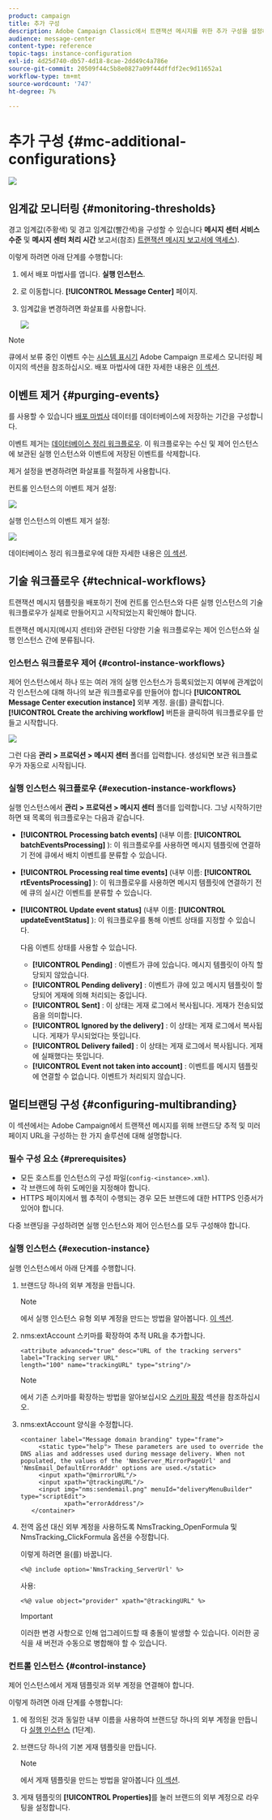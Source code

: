```yaml
---
product: campaign
title: 추가 구성
description: Adobe Campaign Classic에서 트랜잭션 메시지를 위한 추가 구성을 설정하는 방법을 알아봅니다.
audience: message-center
content-type: reference
topic-tags: instance-configuration
exl-id: 4d25d740-db57-4d18-8cae-2dd49c4a786e
source-git-commit: 20509f44c5b8e0827a09f44dffdf2ec9d11652a1
workflow-type: tm+mt
source-wordcount: '747'
ht-degree: 7%

---
```


# 추가 구성 {#mc-additional-configurations}

![](../../assets/v7-only.svg)

## 임계값 모니터링 {#monitoring-thresholds}

경고 임계값(주황색) 및 경고 임계값(빨간색)을 구성할 수 있습니다 **메시지 센터 서비스 수준** 및 **메시지 센터 처리 시간** 보고서(참조) [트랜잭션 메시지 보고서에 액세스](../../message-center/using/about-transactional-messaging-reports.md)).

이렇게 하려면 아래 단계를 수행합니다:

1. 에서 배포 마법사를 엽니다. **실행 인스턴스**.

1. 로 이동합니다. **[!UICONTROL Message Center]** 페이지.

1. 임계값을 변경하려면 화살표를 사용합니다.

   ![](assets/messagecenter_monitor_events_001.png)

>[!NOTE]
>
>큐에서 보류 중인 이벤트 수는 [시스템 표시기](../../production/using/monitoring-processes.md#system-indicators) Adobe Campaign 프로세스 모니터링 페이지의 섹션을 참조하십시오. 배포 마법사에 대한 자세한 내용은 [이 섹션](../../installation/using/deploying-an-instance.md#deployment-wizard).

## 이벤트 제거 {#purging-events}

를 사용할 수 있습니다 [배포 마법사](../../production/using/database-cleanup-workflow.md#deployment-wizard) 데이터를 데이터베이스에 저장하는 기간을 구성합니다.

이벤트 제거는 [데이터베이스 정리 워크플로우](../../production/using/database-cleanup-workflow.md). 이 워크플로우는 수신 및 제어 인스턴스에 보관된 실행 인스턴스와 이벤트에 저장된 이벤트를 삭제합니다.

제거 설정을 변경하려면 화살표를 적절하게 사용합니다.

컨트롤 인스턴스의 이벤트 제거 설정:

![](assets/messagecenter_delete_events_001.png)

실행 인스턴스의 이벤트 제거 설정:

![](assets/messagecenter_delete_events_002.png)

데이터베이스 정리 워크플로우에 대한 자세한 내용은 [이 섹션](../../production/using/database-cleanup-workflow.md).


## 기술 워크플로우 {#technical-workflows}

트랜잭션 메시지 템플릿을 배포하기 전에 컨트롤 인스턴스와 다른 실행 인스턴스의 기술 워크플로우가 실제로 만들어지고 시작되었는지 확인해야 합니다.

트랜잭션 메시지(메시지 센터)와 관련된 다양한 기술 워크플로우는 제어 인스턴스와 실행 인스턴스 간에 분류됩니다.

### 인스턴스 워크플로우 제어 {#control-instance-workflows}

제어 인스턴스에서 하나 또는 여러 개의 실행 인스턴스가 등록되었는지 여부에 관계없이 각 인스턴스에 대해 하나의 보관 워크플로우를 만들어야 합니다 **[!UICONTROL Message Center execution instance]** 외부 계정. 을(를) 클릭합니다. **[!UICONTROL Create the archiving workflow]** 버튼을 클릭하여 워크플로우를 만들고 시작합니다.

![](assets/messagecenter_archiving_002.png)

그런 다음 **관리 > 프로덕션 > 메시지 센터** 폴더를 입력합니다. 생성되면 보관 워크플로우가 자동으로 시작됩니다.

<!--**Minimal architecture**

Once the control and execution modules are installed on the same instance, you must create the archiving workflow using the deployment wizard. Click the **[!UICONTROL Create the archiving workflow]** button to create and start the workflow.

![](assets/messagecenter_archiving_001.png)-->

### 실행 인스턴스 워크플로우 {#execution-instance-workflows}

실행 인스턴스에서 **관리 > 프로덕션 > 메시지 센터** 폴더를 입력합니다. 그냥 시작하기만 하면 돼 목록의 워크플로우는 다음과 같습니다.

* **[!UICONTROL Processing batch events]** (내부 이름: **[!UICONTROL batchEventsProcessing]** ): 이 워크플로우를 사용하면 메시지 템플릿에 연결하기 전에 큐에서 배치 이벤트를 분류할 수 있습니다.
* **[!UICONTROL Processing real time events]** (내부 이름: **[!UICONTROL rtEventsProcessing]** ): 이 워크플로우를 사용하면 메시지 템플릿에 연결하기 전에 큐의 실시간 이벤트를 분류할 수 있습니다.
* **[!UICONTROL Update event status]** (내부 이름: **[!UICONTROL updateEventStatus]** ): 이 워크플로우를 통해 이벤트 상태를 지정할 수 있습니다.

   다음 이벤트 상태를 사용할 수 있습니다.

   * **[!UICONTROL Pending]** : 이벤트가 큐에 있습니다. 메시지 템플릿이 아직 할당되지 않았습니다.
   * **[!UICONTROL Pending delivery]** : 이벤트가 큐에 있고 메시지 템플릿이 할당되어 게재에 의해 처리되는 중입니다.
   * **[!UICONTROL Sent]** : 이 상태는 게재 로그에서 복사됩니다. 게재가 전송되었음을 의미합니다.
   * **[!UICONTROL Ignored by the delivery]** : 이 상태는 게재 로그에서 복사됩니다. 게재가 무시되었다는 뜻입니다.
   * **[!UICONTROL Delivery failed]** : 이 상태는 게재 로그에서 복사됩니다. 게재에 실패했다는 뜻입니다.
   * **[!UICONTROL Event not taken into account]** : 이벤트를 메시지 템플릿에 연결할 수 없습니다. 이벤트가 처리되지 않습니다.

## 멀티브랜딩 구성 {#configuring-multibranding}

이 섹션에서는 Adobe Campaign에서 트랜잭션 메시지를 위해 브랜드당 추적 및 미러 페이지 URL을 구성하는 한 가지 솔루션에 대해 설명합니다.

### 필수 구성 요소 {#prerequisites}

* 모든 호스트를 인스턴스의 구성 파일(`config-<instance>.xml`).
* 각 브랜드에 하위 도메인을 지정해야 합니다.
* HTTPS 페이지에서 웹 추적이 수행되는 경우 모든 브랜드에 대한 HTTPS 인증서가 있어야 합니다.

다중 브랜딩을 구성하려면 실행 인스턴스와 제어 인스턴스를 모두 구성해야 합니다.

### 실행 인스턴스 {#execution-instance}

실행 인스턴스에서 아래 단계를 수행합니다.

1. 브랜드당 하나의 외부 계정을 만듭니다.

   >[!NOTE]
   >
   >에서 실행 인스턴스 유형 외부 계정을 만드는 방법을 알아봅니다. [이 섹션](../../message-center/using/configuring-instances.md#control-instance).

1. nms:extAccount 스키마를 확장하여 추적 URL을 추가합니다.

   ```
   <attribute advanced="true" desc="URL of the tracking servers" label="Tracking server URL"
   length="100" name="trackingURL" type="string"/>
   ```

   >[!NOTE]
   >
   >에서 기존 스키마를 확장하는 방법을 알아보십시오 [스키마 확장](../../configuration/using/extending-a-schema.md) 섹션을 참조하십시오.

1. nms:extAccount 양식을 수정합니다.

   ```
   <container label="Message domain branding" type="frame">
        <static type="help"> These parameters are used to override the DNS alias and addresses used during message delivery. When not populated, the values of the 'NmsServer_MirrorPageUrl' and 'NmsEmail_DefaultErrorAddr' options are used.</static>
        <input xpath="@mirrorURL"/>
        <input xpath="@trackingURL"/>
        <input img="nms:sendemail.png" menuId="deliveryMenuBuilder" type="scriptEdit">
               xpath="errorAddress"/>
      </container>
   ```

1. 전역 옵션 대신 외부 계정을 사용하도록 NmsTracking_OpenFormula 및 NmsTracking_ClickFormula 옵션을 수정합니다.

   이렇게 하려면 을(를) 바꿉니다.

   ```
   <%@ include option='NmsTracking_ServerUrl' %>
   ```

   사용:

   ```
   <%@ value object="provider" xpath="@trackingURL" %>
   ```

   >[!IMPORTANT]
   >
   >이러한 변경 사항으로 인해 업그레이드할 때 충돌이 발생할 수 있습니다. 이러한 공식을 새 버전과 수동으로 병합해야 할 수 있습니다.

### 컨트롤 인스턴스 {#control-instance}

제어 인스턴스에서 게재 템플릿과 외부 계정을 연결해야 합니다.

이렇게 하려면 아래 단계를 수행합니다:

1. 에 정의된 것과 동일한 내부 이름을 사용하여 브랜드당 하나의 외부 계정을 만듭니다 [실행 인스턴스](#execution-instance) (1단계).

1. 브랜드당 하나의 기본 게재 템플릿을 만듭니다.

   >[!NOTE]
   >
   >    에서 게재 템플릿을 만드는 방법을 알아봅니다 [이 섹션](../../delivery/using/creating-a-delivery-template.md#creating-a-new-template).

1. 게재 템플릿의 **[!UICONTROL Properties]**&#x200B;를 눌러 브랜드의 외부 계정으로 라우팅을 설정합니다.

